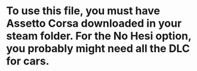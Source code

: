 # To use this file, you must have Assetto Corsa downloaded in your steam folder. For the No Hesi option, you probably might need all the DLC for cars.
